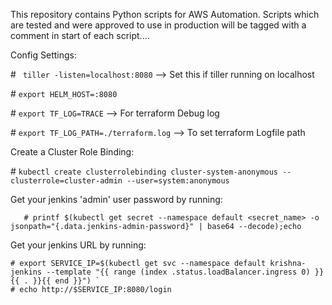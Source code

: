 This repository contains Python scripts for AWS Automation. Scripts which are tested and were approved to use in production will be tagged with a comment in start of each script....

Config Settings:

\# ` tiller -listen=localhost:8080`  --> Set this if tiller running on localhost

\# `export HELM_HOST=:8080`

\# `export TF_LOG=TRACE`  --> For terraform Debug log

\# `export TF_LOG_PATH=./terraform.log`  --> To set terraform Logfile path

Create a Cluster Role Binding:

\# ` kubectl create clusterrolebinding cluster-system-anonymous --clusterrole=cluster-admin --user=system:anonymous `

Get your jenkins 'admin' user password by running:
```
   # printf $(kubectl get secret --namespace default <secret_name> -o jsonpath="{.data.jenkins-admin-password}" | base64 --decode);echo 
  ```
Get your jenkins URL by running:
```
# export SERVICE_IP=$(kubectl get svc --namespace default krishna-jenkins --template "{{ range (index .status.loadBalancer.ingress 0) }}{{ . }}{{ end }}") `
# echo http://$SERVICE_IP:8080/login
```
